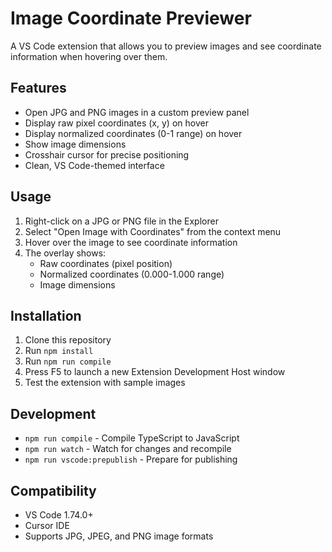 # Image Coordinate Previewer

A VS Code extension that allows you to preview images and see coordinate information when hovering over them.

## Features

- Open JPG and PNG images in a custom preview panel
- Display raw pixel coordinates (x, y) on hover
- Display normalized coordinates (0-1 range) on hover
- Show image dimensions
- Crosshair cursor for precise positioning
- Clean, VS Code-themed interface

## Usage

1. Right-click on a JPG or PNG file in the Explorer
2. Select "Open Image with Coordinates" from the context menu
3. Hover over the image to see coordinate information
4. The overlay shows:
   - Raw coordinates (pixel position)
   - Normalized coordinates (0.000-1.000 range)
   - Image dimensions

## Installation

1. Clone this repository
2. Run `npm install`
3. Run `npm run compile`
4. Press F5 to launch a new Extension Development Host window
5. Test the extension with sample images

## Development

- `npm run compile` - Compile TypeScript to JavaScript
- `npm run watch` - Watch for changes and recompile
- `npm run vscode:prepublish` - Prepare for publishing

## Compatibility

- VS Code 1.74.0+
- Cursor IDE
- Supports JPG, JPEG, and PNG image formats

